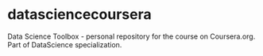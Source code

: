 datasciencecoursera
===================

Data Science Toolbox  - personal repository for the course on Coursera.org.
Part of DataScience specialization.
